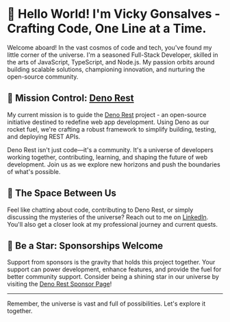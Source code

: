 # 🚀 Hello World! I'm Vicky Gonsalves - Crafting Code, One Line at a Time.

Welcome aboard! In the vast cosmos of code and tech, you've found my little corner of the universe. I'm a seasoned Full-Stack Developer, skilled in the arts of JavaScript, TypeScript, and Node.js. My passion orbits around building scalable solutions, championing innovation, and nurturing the open-source community.

## 💫 Mission Control: [Deno Rest](https://github.com/vicky-gonsalves/deno_rest)

My current mission is to guide the [Deno Rest](https://github.com/vicky-gonsalves/deno_rest) project - an open-source initiative destined to redefine web app development. Using Deno as our rocket fuel, we're crafting a robust framework to simplify building, testing, and deploying REST APIs.

Deno Rest isn't just code—it's a community. It's a universe of developers working together, contributing, learning, and shaping the future of web development. Join us as we explore new horizons and push the boundaries of what's possible.

## 🔗 The Space Between Us

Feel like chatting about code, contributing to Deno Rest, or simply discussing the mysteries of the universe? Reach out to me on [LinkedIn](https://www.linkedin.com/in/vickygonsalves/). You'll also get a closer look at my professional journey and current quests.

## 🌟 Be a Star: Sponsorships Welcome

Support from sponsors is the gravity that holds this project together. Your support can power development, enhance features, and provide the fuel for better community support. Consider being a shining star in our universe by visiting the [Deno Rest Sponsor Page](https://github.com/sponsors/vicky-gonsalves)!

---

Remember, the universe is vast and full of possibilities. Let's explore it together.
